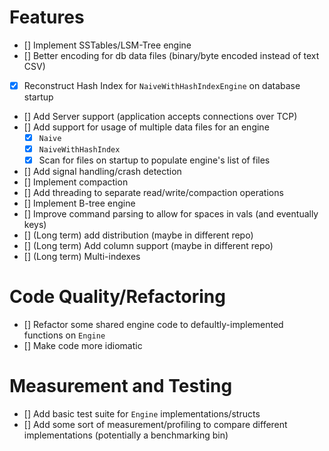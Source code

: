 # Features
- [] Implement SSTables/LSM-Tree engine
- [] Better encoding for db data files (binary/byte encoded instead of text CSV)
- [x] Reconstruct Hash Index for `NaiveWithHashIndexEngine` on database startup
- [] Add Server support (application accepts connections over TCP)
- [] Add support for usage of multiple data files for an engine
    - [x] `Naive`
    - [x] `NaiveWithHashIndex`
    - [x] Scan for files on startup to populate engine's list of files
- [] Add signal handling/crash detection
- [] Implement compaction
- [] Add threading to separate read/write/compaction operations
- [] Implement B-tree engine
- [] Improve command parsing to allow for spaces in vals (and eventually keys)
- [] (Long term) add distribution (maybe in different repo)
- [] (Long term) Add column support (maybe in different repo)
- [] (Long term) Multi-indexes

# Code Quality/Refactoring
- [] Refactor some shared engine code to defaultly-implemented functions on `Engine`
- [] Make code more idiomatic

# Measurement and Testing
- [] Add basic test suite for `Engine` implementations/structs
- [] Add some sort of measurement/profiling to compare different implementations (potentially a benchmarking bin)